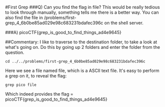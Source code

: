 #First Grep
###Q) Can you find the flag in file? This would be really tedious to look through manually, something tells me there is a better way. You can also find the file in /problems/first-grep_4_6b0be85ad029e98c683231bdafec396c on the shell server.

###A) picoCTF{grep_is_good_to_find_things_ad4e9645}

##Commentary:
I like to traverse to the destination folder, to take a look at what's going on.
Do this by going up 2 folders and enter the folder from the question.
```
cd ../../problems/first-grep_4_6b0be85ad029e98c683231bdafec396c
```
Here we see a file named file, which is a ASCII text file. It's easy to perform a grep on it, to reveal the flag:
```
grep pico file
```
Which indeed provides the flag = picoCTF{grep_is_good_to_find_things_ad4e9645}